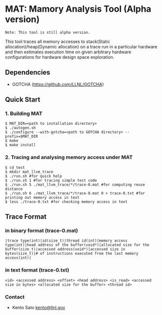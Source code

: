 # MAT: Mamory Analysis Tool (Alpha version) #

	Note: This tool is still alpha version.

This tool traces all memory accesses to stack(Static allocation)/heap(Dynamic allocation) on a trace run in a particular hardware and then estimates execution time on given arbitrary hardware configurations for hardware design space exploration.

## Dependencies

* GOTCHA (https://github.com/LLNL/GOTCHA)

## Quick Start ##

### 1. Building MAT

	$ MAT_DIR=<path to installation directory>
	$ ./autogen.sh
	$ ./configure --with-gotcha=<path to GOTCHA directory> --prefix=$MAT_DIR
	$ make 
	$ make install

### 2. Tracing and analysing memory access under MAT

	$ cd test
	$ mkdir mat_llvm_trace
	$ ./run.sh #for quick help
	$ ./run.sh 1 #for tracing simple test code
	$ ./run.sh 5 ./mat_llvm_trace/*/trace-0.mat #for computing reuse distance
	$ ./run.sh 6 ./mat_llvm_trace/*/trace-0.mat 0 > trace-0.txt #for printing out memory access in text
	$ less ./trace-0.txt #for checking memory access in text
	
## Trace Format
### in binary format (trace-0.mat)
	
	|trace type(int)|id(size_t)|thread id(int)|memory access type(int)|head address of the buffer(void*)|allocated size for the buffer(size_t)|accessed address(void*)|accessed size in bytes(size_t)|# of instructions executed from the last memory access(int)|
	
### in text format (trace-0.txt)

	<id> <accessed address> <offset> <head address> <is_read> <accessed size in bytes> <allocated size for the buffer> <thread id>
	

### Contact ###

* Kento Sato <kento@llnl.gov>
